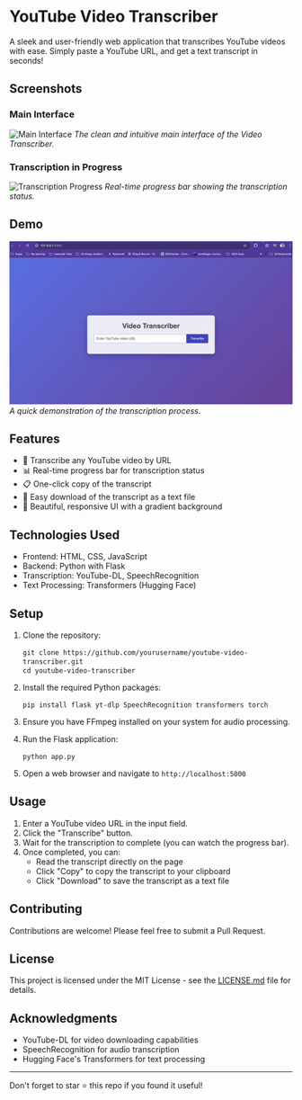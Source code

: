 # YouTube Video Transcriber

A sleek and user-friendly web application that transcribes YouTube videos with ease. Simply paste a YouTube URL, and get a text transcript in seconds!

## Screenshots

### Main Interface
![Main Interface](screenshot1.png)
*The clean and intuitive main interface of the Video Transcriber.*

### Transcription in Progress
![Transcription Progress](screenshot2.png)
*Real-time progress bar showing the transcription status.*

## Demo

![Video Transcriber Demo](demo.gif)
*A quick demonstration of the transcription process.*

## Features

- 🎥 Transcribe any YouTube video by URL
- 📊 Real-time progress bar for transcription status
- 📋 One-click copy of the transcript
- 💾 Easy download of the transcript as a text file
- 🎨 Beautiful, responsive UI with a gradient background

## Technologies Used

- Frontend: HTML, CSS, JavaScript
- Backend: Python with Flask
- Transcription: YouTube-DL, SpeechRecognition
- Text Processing: Transformers (Hugging Face)

## Setup

1. Clone the repository:
   ```
   git clone https://github.com/yourusername/youtube-video-transcriber.git
   cd youtube-video-transcriber
   ```

2. Install the required Python packages:
   ```
   pip install flask yt-dlp SpeechRecognition transformers torch
   ```

3. Ensure you have FFmpeg installed on your system for audio processing.

4. Run the Flask application:
   ```
   python app.py
   ```

5. Open a web browser and navigate to `http://localhost:5000`

## Usage

1. Enter a YouTube video URL in the input field.
2. Click the "Transcribe" button.
3. Wait for the transcription to complete (you can watch the progress bar).
4. Once completed, you can:
   - Read the transcript directly on the page
   - Click "Copy" to copy the transcript to your clipboard
   - Click "Download" to save the transcript as a text file

## Contributing

Contributions are welcome! Please feel free to submit a Pull Request.

## License

This project is licensed under the MIT License - see the [LICENSE.md](LICENSE.md) file for details.

## Acknowledgments

- YouTube-DL for video downloading capabilities
- SpeechRecognition for audio transcription
- Hugging Face's Transformers for text processing

---

Don't forget to star ⭐ this repo if you found it useful!
